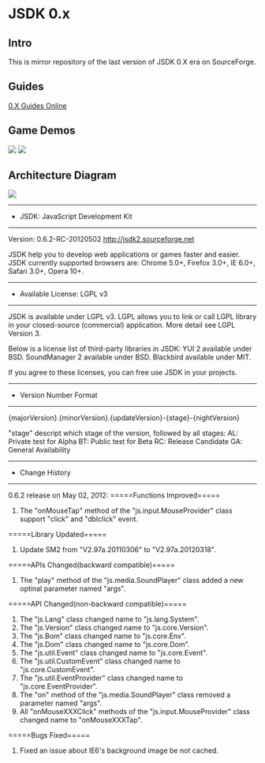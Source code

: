 # JSDK 0.x

## Intro
This is mirror repository of the last version of JSDK 0.X era on SourceForge.

## Guides
<a href="http://jsdk2.sourceforge.net/website/">0.X Guides Online</a>

## Game Demos
<a href="http://jsdk2.sourceforge.net/javascript/0.6/examples/jsgf/tank-brigade/tank-demo.html">
	<img src="http://jsdk2.sourceforge.net/website/images/tankbrigade.png" /></a>
<a href="http://jsdk2.sourceforge.net/javascript/0.6/examples/jsgf/1945/1945-demo.html">
	<img src="http://jsdk2.sourceforge.net/website/images/1945.gif" /></a>

## Architecture Diagram
<img src="http://jsdk2.sourceforge.net/website/images/jsgf-org.png" />

************************************
* JSDK: JavaScript Development Kit
************************************
Version: 0.6.2-RC-20120502
http://jsdk2.sourceforge.net 

JSDK help you to develop web applications or games faster and easier.
JSDK currently supported browsers are: Chrome 5.0+, Firefox 3.0+, IE 6.0+, Safari 3.0+, Opera 10+.

******************************
* Available License: LGPL v3
******************************
JSDK is available under LGPL v3. 
LGPL allows you to link or call LGPL library in your closed-source (commercial) application. 
More detail see LGPL Version 3. 

Below is a license list of third-party libraries in JSDK:
YUI 2 available under BSD.
SoundManager 2 available under BSD.
Blackbird available under MIT.

If you agree to these licenses, you can free use JSDK in your projects.

*************************
* Version Number Format
*************************
{majorVersion}.{minorVersion}.{updateVersion}-{stage}-{nightVersion} 

"stage" descript which stage of the version, followed by all stages:
AL: Private test for Alpha
BT: Public test for Beta
RC: Release Candidate 
GA: General Availability

********************************
* Change History
********************************	

0.6.2 release on May 02, 2012:
=====Functions Improved=====
1) The "onMouseTap" method of the "js.input.MouseProvider" class support "click" and "dblclick" event.

=====Library Updated=====
1) Update SM2 from "V2.97a.20110306" to "V2.97a.20120318".

=====APIs Changed(backward compatible)=====
1) The "play" method of the "js.media.SoundPlayer" class added a new optinal parameter named "args".

=====API Changed(non-backward compatible)=====
1) The "js.Lang" class changed name to "js.lang.System".
2) The "js.Version" class changed name to "js.core.Version".
3) The "js.Bom" class changed name to "js.core.Env".
4) The "js.Dom" class changed name to "js.core.Dom".
5) The "js.util.Event" class changed name to "js.core.Event".
6) The "js.util.CustomEvent" class changed name to "js.core.CustomEvent".
7) The "js.util.EventProvider" class changed name to "js.core.EventProvider".
8) The "on" method of the "js.media.SoundPlayer" class removed a parameter named "args". 
9) All "onMouseXXXClick" methods of the "js.input.MouseProvider" class changed name to "onMouseXXXTap".	

=====Bugs Fixed=====
1) Fixed an issue about IE6's background image be not cached. 	

	